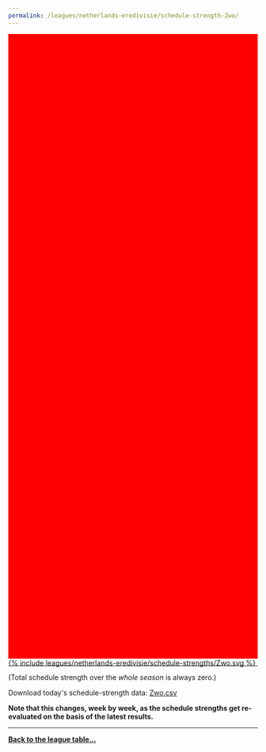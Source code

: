 ```yaml
---
permalink: /leagues/netherlands-eredivisie/schedule-strength-Zwo/
---
```


<style>
.svg-wrap {
    background-color:red;
    height:0;
    padding-top:250%; /* 350px/550px */
    position: relative;
}

svg {
    background-color: white;
    height: 100%;
    display:block;
    width: 100%;
    position: absolute;
    top:0;
    left:0;
}
</style>


<div class="svg-wrap">
{% include leagues/netherlands-eredivisie/schedule-strengths/Zwo.svg %}
</div>

-----

(Total schedule strength over the *whole season* is always zero.)


Download today's schedule-strength data: [Zwo.csv](/assets/leagues/netherlands-eredivisie/2024/schedule-strengths/Zwo.csv)

**Note that this changes, week by week, as the schedule strengths get re-evaluated on the
basis of the latest results.**

-----

[**Back to the league table...**](/leagues/netherlands-eredivisie)


